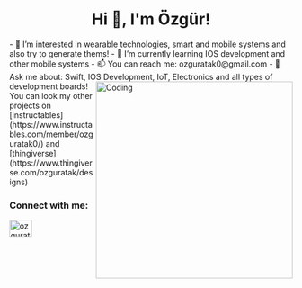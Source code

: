 <h1 align="center">Hi 👋, I'm Özgür!</h1>
- 👀 I’m interested in wearable technologies, smart and mobile systems and also try to generate thems!
- 🌱 I’m currently learning IOS development and other mobile systems
- 📫 You can reach me: ozguratak0@gmail.com                                                             
- 💬 Ask me about: Swift, IOS Development, IoT, Electronics and all types of development boards!
<img align="right" alt="Coding" width="350" src="https://tenor.com/view/working-hard-work-gif-22507799">
You can look my other projects on [instructables](https://www.instructables.com/member/ozguratak0/) and [thingiverse](https://www.thingiverse.com/ozguratak/designs)

<h3 align="left">Connect with me:</h3>
<p align="left">
<a href="[https://linkedin.com/in/fullstackengineer4177](https://www.linkedin.com/in/fullstackengineer4177/)" target="blank"><img align="center" src="https://raw.githubusercontent.com/rahuldkjain/github-profile-readme-generator/master/src/images/icons/Social/linked-in-alt.svg" alt="ozguratak" height="30" width="40" /></a>
</p>




<!---
ozguratak/ozguratak is a ✨ special ✨ repository because its `README.md` (this file) appears on your GitHub profile.
You can click the Preview link to take a look at your changes.
--->

